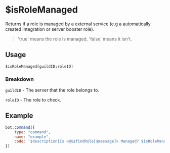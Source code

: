 # $isRoleManaged
Returns if a role is managed by a external service (e.g a automatically created integration or server booster role).
> 'true' means the role is managed, 'false' means it isn't.

## Usage
```
$isRoleManaged[guildID;roleID]
```

### Breakdown
`guildID` - The server that the role belongs to.

`roleID` - The role to check.

## Example
```js
bot.command({
    type: "command",
    name: "example",
    code: `$description[Is <@&$findRole[$message]> Managed? $isRoleManaged[$guildID;$findRole[$message]]]`
})
```
